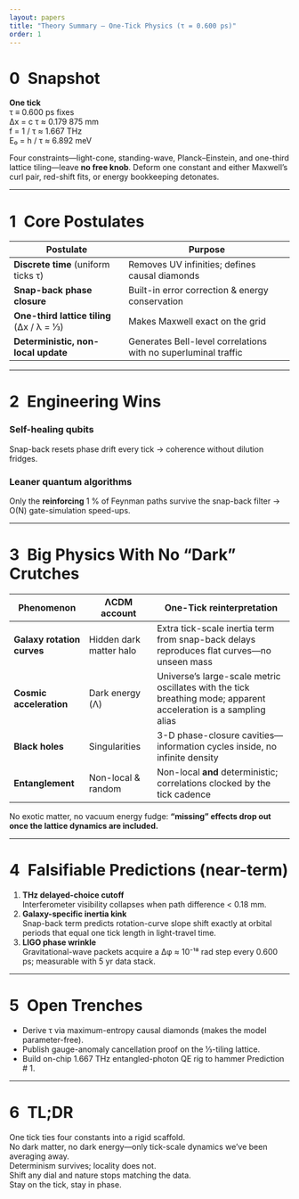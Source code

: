 ```yaml
---
layout: papers
title: "Theory Summary — One-Tick Physics (τ = 0.600 ps)"
order: 1
---
```


# 0 Snapshot  

**One tick**  
τ ≡ 0.600 ps fixes  
Δx = c τ ≈ 0.179 875 mm    
f = 1 / τ ≈ 1.667 THz    
E₀ = h / τ ≈ 6.892 meV  

Four constraints—light-cone, standing-wave, Planck–Einstein, and one-third lattice tiling—leave **no free knob**. Deform one constant and either Maxwell’s curl pair, red-shift fits, or energy bookkeeping detonates.

---

# 1 Core Postulates  

| Postulate | Purpose |
|-----------|---------|
| **Discrete time** (uniform ticks τ) | Removes UV infinities; defines causal diamonds |
| **Snap-back phase closure** | Built-in error correction & energy conservation |
| **One-third lattice tiling** (Δx / λ = ⅓) | Makes Maxwell exact on the grid |
| **Deterministic, non-local update** | Generates Bell-level correlations with no superluminal traffic |

---

# 2 Engineering Wins  

### Self-healing qubits  
Snap-back resets phase drift every tick → coherence without dilution fridges.

### Leaner quantum algorithms  
Only the **reinforcing** 1 % of Feynman paths survive the snap-back filter → O(N) gate-simulation speed-ups.

---

# 3 Big Physics With No “Dark” Crutches  

| Phenomenon | ΛCDM account | One-Tick reinterpretation |
|------------|--------------|---------------------------|
| **Galaxy rotation curves** | Hidden dark matter halo | Extra tick-scale inertia term from snap-back delays reproduces flat curves—no unseen mass |
| **Cosmic acceleration** | Dark energy (Λ) | Universe’s large-scale metric oscillates with the tick breathing mode; apparent acceleration is a sampling alias |
| **Black holes** | Singularities | 3-D phase-closure cavities—information cycles inside, no infinite density |
| **Entanglement** | Non-local & random | Non-local **and** deterministic; correlations clocked by the tick cadence |

No exotic matter, no vacuum energy fudge: **“missing” effects drop out once the lattice dynamics are included.**

---

# 4 Falsifiable Predictions (near-term)  

1. **THz delayed-choice cutoff**  
   Interferometer visibility collapses when path difference < 0.18 mm.  
2. **Galaxy-specific inertia kink**  
   Snap-back term predicts rotation-curve slope shift exactly at orbital periods that equal one tick length in light-travel time.  
3. **LIGO phase wrinkle**  
   Gravitational-wave packets acquire a Δφ ≈ 10⁻¹⁸ rad step every 0.600 ps; measurable with 5 yr data stack.

---

# 5 Open Trenches  

* Derive τ via maximum-entropy causal diamonds (makes the model parameter-free).  
* Publish gauge-anomaly cancellation proof on the ⅓-tiling lattice.  
* Build on-chip 1.667 THz entangled-photon QE rig to hammer Prediction # 1.

---

# 6 TL;DR  

One tick ties four constants into a rigid scaffold.  
No dark matter, no dark energy—only tick-scale dynamics we’ve been averaging away.  
Determinism survives; locality does not.  
Shift any dial and nature stops matching the data.  
Stay on the tick, stay in phase.
